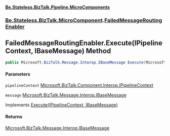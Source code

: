 #### [Be.Stateless.BizTalk.Pipeline.MicroComponents](README.md 'README')
### [Be.Stateless.BizTalk.MicroComponent](Be.Stateless.BizTalk.MicroComponent.md 'Be.Stateless.BizTalk.MicroComponent').[FailedMessageRoutingEnabler](FailedMessageRoutingEnabler.md 'Be.Stateless.BizTalk.MicroComponent.FailedMessageRoutingEnabler')

## FailedMessageRoutingEnabler.Execute(IPipelineContext, IBaseMessage) Method

```csharp
public Microsoft.BizTalk.Message.Interop.IBaseMessage Execute(Microsoft.BizTalk.Component.Interop.IPipelineContext pipelineContext, Microsoft.BizTalk.Message.Interop.IBaseMessage message);
```
#### Parameters

<a name='Be.Stateless.BizTalk.MicroComponent.FailedMessageRoutingEnabler.Execute(Microsoft.BizTalk.Component.Interop.IPipelineContext,Microsoft.BizTalk.Message.Interop.IBaseMessage).pipelineContext'></a>

`pipelineContext` [Microsoft.BizTalk.Component.Interop.IPipelineContext](https://docs.microsoft.com/en-us/dotnet/api/Microsoft.BizTalk.Component.Interop.IPipelineContext 'Microsoft.BizTalk.Component.Interop.IPipelineContext')

<a name='Be.Stateless.BizTalk.MicroComponent.FailedMessageRoutingEnabler.Execute(Microsoft.BizTalk.Component.Interop.IPipelineContext,Microsoft.BizTalk.Message.Interop.IBaseMessage).message'></a>

`message` [Microsoft.BizTalk.Message.Interop.IBaseMessage](https://docs.microsoft.com/en-us/dotnet/api/Microsoft.BizTalk.Message.Interop.IBaseMessage 'Microsoft.BizTalk.Message.Interop.IBaseMessage')

Implements [Execute(IPipelineContext, IBaseMessage)](IMicroComponent.Execute(IPipelineContext,IBaseMessage).md 'Be.Stateless.BizTalk.MicroComponent.IMicroComponent.Execute(Microsoft.BizTalk.Component.Interop.IPipelineContext, Microsoft.BizTalk.Message.Interop.IBaseMessage)')

#### Returns
[Microsoft.BizTalk.Message.Interop.IBaseMessage](https://docs.microsoft.com/en-us/dotnet/api/Microsoft.BizTalk.Message.Interop.IBaseMessage 'Microsoft.BizTalk.Message.Interop.IBaseMessage')